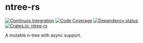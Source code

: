 # ntree-rs

[![Continuos Integration](https://github.com/hectormrc/ntree-rs/actions/workflows/ci.yml/badge.svg?branch=main)](https://github.com/hectormrc/ntree-rs/actions/workflows/ci.yml)
[![Code Coverage](https://codecov.io/github/hectormrc/ntree-rs/coverage.svg?branch=main&token=)](https://codecov.io/gh/hectormrc/ntree-rs)
[![Dependency status](https://deps.rs/repo/github/hectormrc/ntree-rs/status.svg)](https://deps.rs/repo/github/hectormrc/ntree-rs)
[![Crates.io: ntree-rs](https://img.shields.io/crates/v/ntree-rs.svg)](https://crates.io/crates/ntree-rs)

A mutable n-tree with async support.
